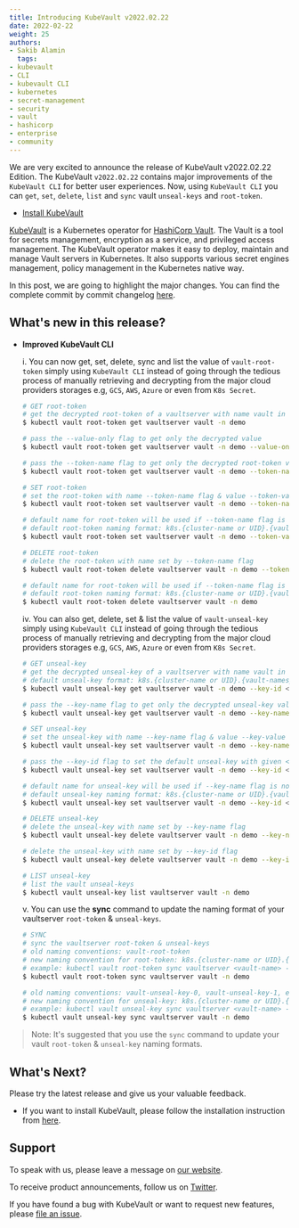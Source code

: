 ```yaml
---
title: Introducing KubeVault v2022.02.22
date: 2022-02-22
weight: 25
authors:
- Sakib Alamin
  tags:
- kubevault
- CLI
- kubevault CLI
- kubernetes
- secret-management
- security
- vault
- hashicorp
- enterprise
- community
---
```


We are very excited to announce the release of KubeVault v2022.02.22 Edition. The KubeVault `v2022.02.22` contains major improvements of the `KubeVault CLI` for better user experiences. Now, using `KubeVault CLI` you can `get`, `set`, `delete`, `list` and `sync` vault `unseal-keys` and `root-token`.

- [Install KubeVault](https://kubevault.com/docs/v2022.02.02/setup/)

[KubeVault](https://kubevault.com) is a Kubernetes operator for [HashiCorp Vault](https://www.vaultproject.io/). The Vault is a tool for secrets management, encryption as a service, and privileged access management. The KubeVault operator makes it easy to deploy, maintain and manage Vault servers in Kubernetes. It also supports various secret engines management, policy management in the Kubernetes native way.

In this post, we are going to highlight the major changes. You can find the complete commit by commit changelog [here](https://github.com/kubevault/CHANGELOG/blob/master/releases/v2022.01.11/README.md).

## What's new in this release?

- **Improved KubeVault CLI**

  i. You can now get, set, delete, sync and list the value of `vault-root-token` simply using `KubeVault CLI` instead of going through the tedious process of manually retrieving and decrypting from the major cloud providers storages e.g, `GCS`, `AWS`, `Azure` or even from `K8s Secret`.

  ```bash
  # GET root-token
  # get the decrypted root-token of a vaultserver with name vault in demo namespace
  $ kubectl vault root-token get vaultserver vault -n demo
  
  # pass the --value-only flag to get only the decrypted value
  $ kubectl vault root-token get vaultserver vault -n demo --value-only
  
  # pass the --token-name flag to get only the decrypted root-token value with a specific token name
  $ kubectl vault root-token get vaultserver vault -n demo --token-name <token-name> --value-only 

  ```

  ```bash
  # SET root-token
  # set the root-token with name --token-name flag & value --token-value flag
  $ kubectl vault root-token set vaultserver vault -n demo --token-name <name> --token-value <value>

  # default name for root-token will be used if --token-name flag is not provided
  # default root-token naming format: k8s.{cluster-name or UID}.{vault-namespace}.{vault-name}-root-token
  $ kubectl vault root-token set vaultserver vault -n demo --token-value <value>

  ```

  ```bash
  # DELETE root-token
  # delete the root-token with name set by --token-name flag
  $ kubectl vault root-token delete vaultserver vault -n demo --token-name <name>
  
  # default name for root-token will be used if --token-name flag is not provided
  # default root-token naming format: k8s.{cluster-name or UID}.{vault-namespace}.{vault-name}-root-token
  $ kubectl vault root-token delete vaultserver vault -n demo 
  
  ```

  iv. You can also get, delete, set & list the value of `vault-unseal-key` simply using `KubeVault CLI` instead of going through the tedious process of manually retrieving and decrypting from the major cloud providers storages e.g, `GCS`, `AWS`, `Azure` or even from `K8s Secret`.

  ```bash
  # GET unseal-key
  # get the decrypted unseal-key of a vaultserver with name vault in demo namespace with --key-id flag
  # default unseal-key format: k8s.{cluster-name or UID}.{vault-namespace}.{vault-name}-unseal-key-{id}
  $ kubectl vault unseal-key get vaultserver vault -n demo --key-id <id>
  
  # pass the --key-name flag to get only the decrypted unseal-key value with a specific key name
  $ kubectl vault unseal-key get vaultserver vault -n demo --key-name <name>  
  
  ```

  ```bash
  # SET unseal-key
  # set the unseal-key with name --key-name flag & value --key-value flag
  $ kubectl vault unseal-key set vaultserver vault -n demo --key-name <name> --key-value <value>
  
  # pass the --key-id flag to set the default unseal-key with given <id>
  $ kubectl vault unseal-key set vaultserver vault -n demo --key-id <id> --key-value <value>
  
  # default name for unseal-key will be used if --key-name flag is not provided
  # default unseal-key naming format: k8s.{cluster-name or UID}.{vault-namespace}.{vault-name}-unseal-key-{id}
  $ kubectl vault unseal-key set vaultserver vault -n demo --key-id <id> --key-value <value>
  
  ```

  ```bash
  # DELETE unseal-key
  # delete the unseal-key with name set by --key-name flag
  $ kubectl vault unseal-key delete vaultserver vault -n demo --key-name <name>
  
  # delete the unseal-key with name set by --key-id flag
  $ kubectl vault unseal-key delete vaultserver vault -n demo --key-id <id>
  
  ```

  ```bash
  # LIST unseal-key
  # list the vault unseal-keys
  $ kubectl vault unseal-key list vaultserver vault -n demo
  
  ```

  v. You can use the **sync** command to update the naming format of your vaultserver `root-token` & `unseal-keys`.

  ```bash
  # SYNC
  # sync the vaultserver root-token & unseal-keys
  # old naming conventions: vault-root-token
  # new naming convention for root-token: k8s.{cluster-name or UID}.{vault-namespace}.{vault-name}-root-token
  # example: kubectl vault root-token sync vaultserver <vault-name> -n <vault-namespace>
  $ kubectl vault root-token sync vaultserver vault -n demo
  
  # old naming conventions: vault-unseal-key-0, vault-unseal-key-1, etc.
  # new naming convention for unseal-key: k8s.{cluster-name or UID}.{vault-namespace}.{vault-name}-unseal-key-{id}
  # example: kubectl vault unseal-key sync vaultserver <vault-name> -n <vault-namespace>
  $ kubectl vault unseal-key sync vaultserver vault -n demo

  ```

> Note: It's suggested that you use the `sync` command to update your vault `root-token` & `unseal-key` naming formats.

## What's Next?

Please try the latest release and give us your valuable feedback.

- If you want to install KubeVault, please follow the installation instruction from [here](https://kubevault.com/docs/v2022.01.11/setup).

## Support

To speak with us, please leave a message on [our website](https://appscode.com/contact/).

To receive product announcements, follow us on [Twitter](https://twitter.com/KubeVault).

If you have found a bug with KubeVault or want to request new features, please [file an issue](https://github.com/kubevault/project/issues/new).
